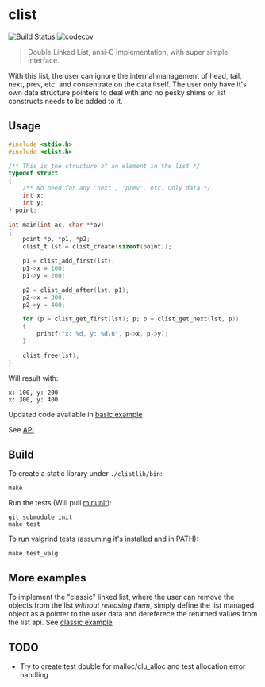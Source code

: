 # clist
[![Build Status](https://travis-ci.org/avivg/clist.svg?branch=master)](https://travis-ci.org/avivg/clist)
[![codecov](https://codecov.io/gh/avivg/clist/branch/master/graph/badge.svg)](https://codecov.io/gh/avivg/clist)

> Double Linked List, ansi-C implementation, with super simple interface.

With this list, the user can ignore the internal management of head, tail, next, prev, etc. and consentrate on the data itself. The user only have it's own data structure pointers to deal with and no pesky shims or list constructs needs to be added to it.

## Usage

```c
#include <stdio.h>
#include <clist.h>

/** This is the structure of an element in the list */
typedef struct
{
    /** No need for any 'next', 'prev', etc. Only data */
    int x;
    int y;
} point;

int main(int ac, char **av)
{
    point *p, *p1, *p2;
    clist_t lst = clist_create(sizeof(point));

    p1 = clist_add_first(lst);
    p1->x = 100;
    p1->y = 200;

    p2 = clist_add_after(lst, p1);
    p2->x = 300;
    p2->y = 400;

    for (p = clist_get_first(lst); p; p = clist_get_next(lst, p))
    {
        printf("x: %d, y: %d\n", p->x, p->y);
    }

    clist_free(lst);
}
```
Will result with:

    x: 100, y: 200
    x: 300, y: 400

Updated code available in [basic example](example/basic_example.c)

See [API](clistlib/include/clist.h)

## Build
To create a static library under `./clistlib/bin`:

    make

Run the tests (Will pull [minunit](https://github.com/siu/minunit)):

    git submodule init
    make test

To run valgrind tests (assuming it's installed and in PATH):

    make test_valg

## More examples
To implement the "classic" linked list, where the user can remove the objects from the list _without releasing them_, simply define the list managed object as a pointer to the user data and dereferece the returned values from the list api.
See [classic example](example/classic_example.c)

## TODO
* Try to create test double for malloc/clu_alloc and test allocation error handling
